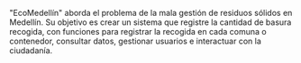 "EcoMedellín" aborda el problema de la mala gestión de residuos sólidos en Medellín. Su objetivo es crear un sistema que registre la cantidad de basura recogida, con funciones para registrar la recogida en cada comuna o contenedor, consultar datos, gestionar usuarios e interactuar con la ciudadanía.
